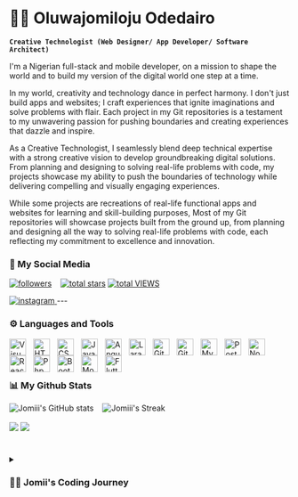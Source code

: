 # 🏄‍♀️ Oluwajomiloju Odedairo

**`Creative Technologist (Web Designer/ App Developer/ Software Architect)`**

I'm a Nigerian full-stack and mobile developer, on a mission to shape the world and to build my version of the digital world one step at a time.

In my world, creativity and technology dance in perfect harmony. I don't just build apps and websites; I craft experiences that ignite imaginations and solve problems with flair. Each project in my Git repositories is a testament to my unwavering passion for pushing boundaries and creating experiences that dazzle and inspire.

As a Creative Technologist, I seamlessly blend deep technical expertise with a strong creative vision to develop groundbreaking digital solutions. From planning and designing to solving real-life problems with code, my projects showcase my ability to push the boundaries of technology while delivering compelling and visually engaging experiences.

While some projects are recreations of real-life functional apps and websites for learning and skill-building purposes, Most of my Git repositories will showcase projects built from the ground up, from planning and designing all the way to solving real-life problems with code, each reflecting my commitment to excellence and innovation.


 
   
### 🪽 My Social Media
<p align="left">
<a href="https://github.com/JOMI18?tab=followers">
                   <img alt="followers" title="Follow me on Github" src="https://custom-icon-badges.demolab.com/github/followers/JOMI18?color=236ad3&labelColor=1155ba&style=for-the-badge&logo=person-add&label=Follow&logoColor=white"/></a> 
&nbsp;&nbsp;
      <a href="https://github.com/JOMI18?tab=repositories&sort=stargazers">
         <img alt="total stars" title="Total stars on GitHub" src="https://custom-icon-badges.demolab.com/github/stars/JOMI18?color=55960c&style=for-the-badge&labelColor=488207&logo=star"/></a>

   <a href="https://github.com/JOMI18/">
  <img  alt="total VIEWS" src="https://visitcount.itsvg.in/api?id=JOMI18&label=Profile%20Views&pretty=false" /> 
</a>
 </p>
 

 <a href="https://www.instagram.com/jomi.loju_x/">
    <img  title="My IG Profile" src="https://custom-icon-badges.demolab.com/badge/instagram-pink?style=for-the-badge&logo=instagram&logoColor=red" alt="instagram"/>
  </a>
<!--  add website, linkedin, email, twitter -->
---


### ⚙️ Languages and Tools

<img align="left" alt="Visual Studio Code" width="30px" style="padding-right:10px;" src="https://cdn.jsdelivr.net/gh/devicons/devicon/icons/vscode/vscode-original.svg"  />
<img align="left" alt="HTML" width="30px" style="padding-right:10px;" src="https://cdn.jsdelivr.net/gh/devicons/devicon/icons/html5/html5-original.svg" />
<img align="left" alt="CSS" width="30px" style="padding-right:10px;" src="https://cdn.jsdelivr.net/gh/devicons/devicon/icons/css3/css3-original.svg" />
<img align="left" alt="JavaScript" width="30px" style="padding-right:10px;" src="https://cdn.jsdelivr.net/gh/devicons/devicon/icons/javascript/javascript-original.svg" />
<img align="left" alt="Angular" width="30px" style="padding-right:10px;" src="https://cdn.jsdelivr.net/gh/devicons/devicon/icons/angularjs/angularjs-original.svg" />
<img align="left" alt="Laravel" width="30px" style="padding-right:10px;" src="https://cdn.jsdelivr.net/gh/devicons/devicon@latest/icons/laravel/laravel-original.svg" />
<img align="left" alt="Git" width="30px" style="padding-right:10px;" src="https://cdn.jsdelivr.net/gh/devicons/devicon/icons/git/git-original.svg"  />
<img align="left" alt="GitHub" width="30px" style="padding-right:10px;" src="https://cdn.jsdelivr.net/gh/devicons/devicon/icons/github/github-original.svg" />
<img align="left" alt="MySQL" width="30px" style="padding-right:10px;" src="https://cdn.jsdelivr.net/gh/devicons/devicon/icons/mysql/mysql-original.svg"  />
<img align="left" alt="Postman" width="30px" style="padding-right:10px;" src="https://cdn.jsdelivr.net/gh/devicons/devicon@latest/icons/postman/postman-original.svg" />
<img align="left" alt="NodeJS" width="30px" style="padding-right:10px;" src="https://cdn.jsdelivr.net/gh/devicons/devicon/icons/nodejs/nodejs-original.svg" />
<img align="left" alt="React" width="30px" style="padding-right:10px;" src="https://cdn.jsdelivr.net/gh/devicons/devicon/icons/react/react-original.svg" />
<img align="left" alt="Php" width="30px" style="padding-right:10px;" src="https://cdn.jsdelivr.net/gh/devicons/devicon@latest/icons/php/php-original.svg" />
<img align="left" alt="Bootstrap" width="30px" style="padding-right:10px;" src="https://cdn.jsdelivr.net/gh/devicons/devicon@latest/icons/bootstrap/bootstrap-original.svg" />
<img align="left" alt="MongoDB" width="30px" style="padding-right:10px;" src="https://cdn.jsdelivr.net/gh/devicons/devicon/icons/mongodb/mongodb-original.svg"  />
<img align="left" alt="Flutter" width="30px" style="padding-right:10px;" src="https://cdn.jsdelivr.net/gh/devicons/devicon@latest/icons/flutter/flutter-original.svg" />
          
<br /><br />

#


### 📊 My Github Stats

![Jomiii's GitHub stats](https://github-readme-stats.vercel.app/api?username=JOMI18&show_icons=true&theme=gruvbox) &nbsp;&nbsp;
![Jomiii's Streak](https://streak-stats.demolab.com?user=JOMI18&theme=gruvbox&border_radius=4.5) 
<br />
<br />
![](https://github-readme-stats.vercel.app/api/top-langs/?username=JOMI18&theme=gruvbox&hide_border=false&include_all_commits=true&count_private=true&layout=compact)
[![](https://visitcount.itsvg.in/api?id=Jomi&label=Profile%20Views&pretty=false)](https://visitcount.itsvg.in)<br />
#

<details>
 <summary><h3>👨‍💻 Jomii's Coding Journey</h3></summary>
          
When I embarked on this coding journey, I had nothing but a laptop and a dream.

I was a fresh high school graduate brimming with curiosity and a hunger to explore the vast expanse of the digital universe. Little did I know that what began as a fleeting interest would soon evolve into an all-consuming passion.

In those early days, every line of code felt like a discovery, every bug a puzzle waiting to be solved. 
But with each challenge came moments of doubt – moments where I grappled with complex concepts, battled imposter syndrome, and faced setbacks that tested my resolve.Yet, through it all, one thing remained constant: my unwavering fascination with computers and the boundless possibilities of the programming world. 
It wasn't just about writing code; it was about crafting solutions, shaping experiences, and breathing life into ideas.

Each hurdle became a stepping stone, propelling me forward on this exhilarating journey of self-discovery and growth. And as I look back now, I realize that every struggle, every setback was merely a chapter in the story of my evolution as a coder – a story fueled by passion, perseverance, and an insatiable thirst for knowledge.

So here I stand, a testament to the transformative power of a single decision – the decision to embrace the unknown, to chase my dreams, and to never stop learning. And as I continue to navigate this ever-changing landscape of zeros and ones, I do so with a renewed sense of purpose and an unyielding determination to leave my mark on the digital world.

